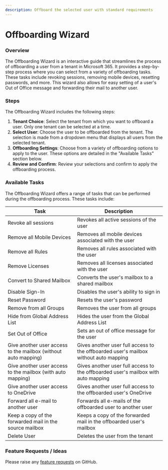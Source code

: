 ```yaml
---
description: Offboard the selected user with standard requirements
---
```


# Offboarding Wizard

### Overview

The Offboarding Wizard is an interactive guide that streamlines the process of offboarding a user from a tenant in Microsoft 365. It provides a step-by-step process where you can select from a variety of offboarding tasks. These tasks include revoking sessions, removing mobile devices, resetting passwords, and more. This wizard also allows for easy setting of a user's Out of Office message and forwarding their mail to another user.

### Steps

The Offboarding Wizard includes the following steps:

1. **Tenant Choice**: Select the tenant from which you want to offboard a user. Only one tenant can be selected at a time.
2. **Select User**: Choose the user to be offboarded from the tenant. The selection is made from a dropdown menu that displays all users from the selected tenant.
3. **Offboarding Settings**: Choose from a variety of offboarding options to apply to the user. These options are detailed in the "Available Tasks" section below.
4. **Review and Confirm**: Review your selections and confirm to apply the offboarding process.

### Available Tasks

The Offboarding Wizard offers a range of tasks that can be performed during the offboarding process. These tasks include:

| Task                                                           | Description                                                                          |
| -------------------------------------------------------------- | ------------------------------------------------------------------------------------ |
| Revoke all sessions                                            | Revokes all active sessions of the user                                              |
| Remove all Mobile Devices                                      | Removes all mobile devices associated with the user                                  |
| Remove all Rules                                               | Removes all rules associated with the user                                           |
| Remove Licenses                                                | Removes all licenses associated with the user                                        |
| Convert to Shared Mailbox                                      | Converts the user's mailbox to a shared mailbox                                      |
| Disable Sign-In                                                | Disables the user's ability to sign in                                               |
| Reset Password                                                 | Resets the user's password                                                           |
| Remove from all Groups                                         | Removes the user from all groups                                                     |
| Hide from Global Address List                                  | Hides the user from the Global Address List                                          |
| Set Out of Office                                              | Sets an out of office message for the user                                           |
| Give another user access to the mailbox (without auto mapping) | Gives another user full access to the offboarded user's mailbox without auto mapping |
| Give another user access to the mailbox (with auto mapping)    | Gives another user full access to the offboarded user's mailbox with auto mapping    |
| Give another user access to OneDrive                           | Gives another user full access to the offboarded user's OneDrive                     |
| Forward all e-mail to another user                             | Forwards all e-mails of the offboarded user to another user                          |
| Keep a copy of the forwarded mail in the source mailbox        | Keeps a copy of the forwarded mail in the offboarded user's mailbox                  |
| Delete User                                                    | Deletes the user from the tenant                                                     |

### Feature Requests / Ideas

Please raise any [feature requests](https://github.com/KelvinTegelaar/CIPP/issues/new?assignees=&labels=enhancement%2Cno-priority&projects=&template=feature.yml&title=%5BFeature+Request%5D%3A+) on GitHub.
